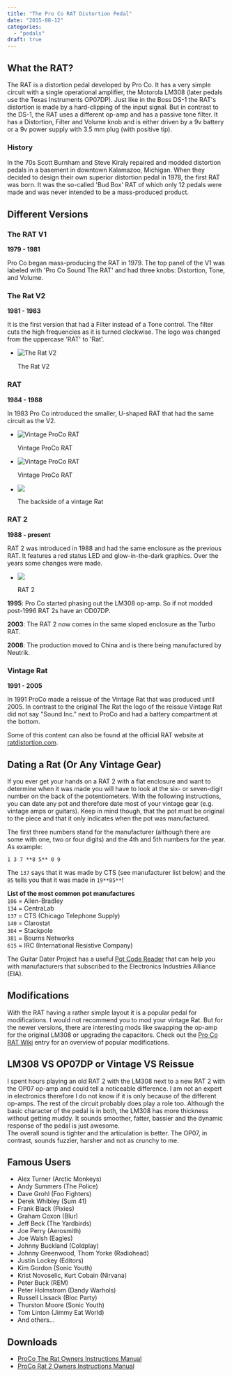 ```yaml
---
title: "The Pro Co RAT Distortion Pedal"
date: "2015-08-12"
categories: 
  - "pedals"
draft: true
---
```


## What the RAT?

The RAT is a distortion pedal developed by Pro Co. It has a very simple circuit with a single operational amplifier, the Motorola LM308 (later pedals use the Texas Instruments OP07DP). Just like in the Boss DS-1 the RAT's distortion is made by a hard-clipping of the input signal. But in contrast to the DS-1, the RAT uses a different op-amp and has a passive tone filter. It has a Distortion, Filter and Volume knob and is either driven by a 9v battery or a 9v power supply with 3.5 mm plug (with positive tip).

### History

In the 70s Scott Burnham and Steve Kiraly repaired and modded distortion pedals in a basement in downtown Kalamazoo, Michigan. When they decided to design their own superior distortion pedal in 1978, the first RAT was born. It was the so-called 'Bud Box' RAT of which only 12 pedals were made and was never intended to be a mass-produced product.

## Different Versions

### **The RAT V1**

**1979 - 1981**

Pro Co began mass-producing the RAT in 1979. The top panel of the V1 was labeled with 'Pro Co Sound The RAT' and had three knobs: Distortion, Tone, and Volume.

### **The Rat V2**

**1981 - 1983**

It is the first version that had a Filter instead of a Tone control. The filter cuts the high frequencies as it is turned clockwise. The logo was changed from the uppercase 'RAT' to 'Rat'.

- ![The Rat V2](https://www.paulreno.com/wp-content/uploads/2015/08/vrat.jpg?w=2048)
    
    The Rat V2
    

### **RAT**

**1984 - 1988**

In 1983 Pro Co introduced the smaller, U-shaped RAT that had the same circuit as the V2.

- ![Vintage ProCo RAT](images/rat1nega.jpg)
    
    Vintage ProCo RAT
    
- ![Vintage ProCo RAT](images/DSC_1211-1024x685.jpeg)
    
    Vintage ProCo RAT
    

- ![](images/DSC_1213-1024x685.jpeg)
    
    The backside of a vintage Rat
    

### **RAT 2**

**1988 - present**

RAT 2 was introduced in 1988 and had the same enclosure as the previous RAT. It features a red status LED and glow-in-the-dark graphics. Over the years some changes were made.

- ![](images/Rat2Distortion_front-814x1024.jpg)
    
    RAT 2
    

**1995**: Pro Co started phasing out the LM308 op-amp. So if not modded post-1996 RAT 2s have an OD07DP.

**2003**: The RAT 2 now comes in the same sloped enclosure as the Turbo RAT.

**2008**: The production moved to China and is there being manufactured by Neutrik.

### **Vintage Rat**

**1991 - 2005**

In 1991 ProCo made a reissue of the Vintage Rat that was produced until 2005. In contrast to the original The Rat the logo of the reissue Vintage Rat did not say "Sound Inc." next to ProCo and had a battery compartment at the bottom.

Some of this content can also be found at the official RAT website at [ratdistortion.com](http://www.ratdistortion.com).

## Dating a Rat (Or Any Vintage Gear)

If you ever get your hands on a RAT 2 with a flat enclosure and want to determine when it was made you will have to look at the six- or seven-digit number on the back of the potentiometers. With the following instructions, you can date any pot and therefore date most of your vintage gear (e.g. vintage amps or guitars). Keep in mind though, that the pot must be original to the piece and that it only indicates when the pot was manufactured.

The first three numbers stand for the manufacturer (although there are some with one, two or four digits) and the 4th and 5th numbers for the year. As example:

`1 3 7 **8 5** 0 9`

The `137` says that it was made by CTS (see manufacturer list below) and the `85` tells you that it was made in `19**85**`!

**List of the most common pot manufactures**  
`106` = Allen-Bradley  
`134` = CentraLab  
`137` = CTS (Chicago Telephone Supply)  
`140` = Clarostat  
`304` = Stackpole  
`381` = Bourns Networks  
`615` = IRC (International Resistive Company)

The Guitar Dater Project has a useful [Pot Code Reader](https://www.guitardaterproject.org/potcodereader.aspx) that can help you with manufacturers that subscribed to the Electronics Industries Alliance (EIA).

## Modifications

With the RAT having a rather simple layout it is a popular pedal for modifications. I would not recommend you to mod your vintage Rat. But for the newer versions, there are interesting mods like swapping the op-amp for the original LM308 or upgrading the capacitors. Check out the [Pro Co RAT Wiki](https://en.wikipedia.org/wiki/Pro_Co_RAT#Popular_modifications_to_the_RAT) entry for an overview of popular modifications.

## LM308 VS OP07DP or Vintage VS Reissue

I spent hours playing an old RAT 2 with the LM308 next to a new RAT 2 with the OP07 op-amp and could tell a noticeable difference. I am not an expert in electronics therefore I do not know if it is only because of the different op-amps. The rest of the circuit probably does play a role too. Although the basic character of the pedal is in both, the LM308 has more thickness without getting muddy. It sounds smoother, fatter, bassier and the dynamic response of the pedal is just awesome.  
The overall sound is tighter and the articulation is better. The OP07, in contrast, sounds fuzzier, harsher and not as crunchy to me.

## Famous Users

- Alex Turner (Arctic Monkeys)
- Andy Summers (The Police)
- Dave Grohl (Foo Fighters)
- Derek Whibley (Sum 41)
- Frank Black (Pixies)
- Graham Coxon (Blur)
- Jeff Beck (The Yardbirds)
- Joe Perry (Aerosmith)
- Joe Walsh (Eagles)
- Johnny Buckland (Coldplay)
- Johnny Greenwood, Thom Yorke (Radiohead)
- Justin Lockey (Editors)
- Kim Gordon (Sonic Youth)
- Krist Novoselic, Kurt Cobain (Nirvana)
- Peter Buck (REM)
- Peter Holmstrom (Dandy Warhols)
- Russell Lissack (Bloc Party)
- Thurston Moore (Sonic Youth)
- Tom Linton (Jimmy Eat World)
- And others...

## Downloads

- [ProCo The Rat Owners Instructions Manual](https://paulreno.de/wp-content/uploads/2020/03/ProCo-The-Rat-Owners-Instructions.pdf)
- [ProCo Rat 2 Owners Instructions Manual](https://paulreno.de/wp-content/uploads/2020/03/ProCo-Rat-2-Owners-Instructions.pdf)
